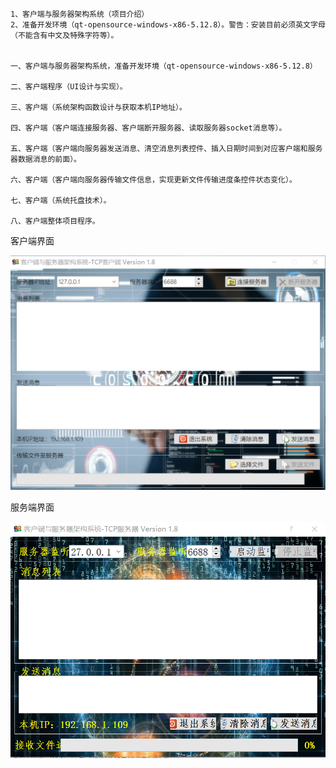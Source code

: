 ```
1、客户端与服务器架构系统（项目介绍）
2、准备开发环境（qt-opensource-windows-x86-5.12.8）。警告：安装目前必须英文字母（不能含有中文及特殊字符等）。


一、客户端与服务器架构系统，准备开发环境（qt-opensource-windows-x86-5.12.8）

二、客户端程序（UI设计与实现）。

三、客户端（系统架构函数设计与获取本机IP地址）。

四、客户端（客户端连接服务器、客户端断开服务器、读取服务器socket消息等）。

五、客户端（客户端向服务器发送消息、清空消息列表控件、插入日期时间到对应客户端和服务器数据消息的前面）。

六、客户端（客户端向服务器传输文件信息，实现更新文件传输进度条控件状态变化）。

七、客户端（系统托盘技术）。

八、客户端整体项目程序。
```
客户端界面
<p align="center">
<img src="Client.png" width="800"> <br>
</p>
服务端界面
<p align="center">
<img src="Server.png" width="800"> <br>
</p>
